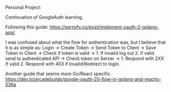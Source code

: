 Personal Project:

Continuation of GoogleAuth learning.

Following this guide: https://permify.co/post/implement-oauth-2-golang-app/

I was confused about what the flow for authentication was, but I believe that it is as simple as:
Login -> Create Token -> Send Token to Client -> Save Token in Client -> Check if token is valid -> 1. If invalid log out 2. if valid send to authenticated API -> Check token on Server -> 1. Respond with 2XX if valid 2. Respond with 403 if Invalid/Redirect to login.

Another guide that seems more Go/React specific.
https://dev.to/arcadebuilds/google-oauth-20-flow-in-golang-and-reactjs-536a

